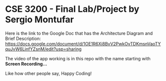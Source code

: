 # CSE 3200 - Final Lab/Project by Sergio Montufar

Here is the link to the Google Doc that has the Architecture Diagram and Brief Description:
https://docs.google.com/document/d/1OE1R6Xi8BvV2PwkOvTDKmsnVaoTYquJvW6LinfYZsnM/edit?usp=sharing

The video of the app working is in this repo with the name starting with **Screen Recording...**

Like how other people say, Happy Coding!

